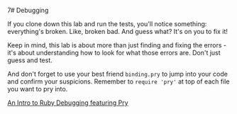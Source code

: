 7# Debugging

If you clone down this lab and run the tests, you'll notice something:
everything's broken. Like, broken bad. And guess what?  It's on you to fix it!

Keep in mind, this lab is about more than just finding and fixing the errors -
it's about understanding how to look for what those errors are.  Don't just
guess and test.

And don't forget to use your best friend `binding.pry` to jump into your code
and confirm your suspicions. Remember to `require 'pry'` at top of each file you want to pry into.

  [An Intro to Ruby Debugging featuring Pry](https://medium.com/@TheDickWard/an-intro-to-ruby-debugging-featuring-pry-c931fde69069)
